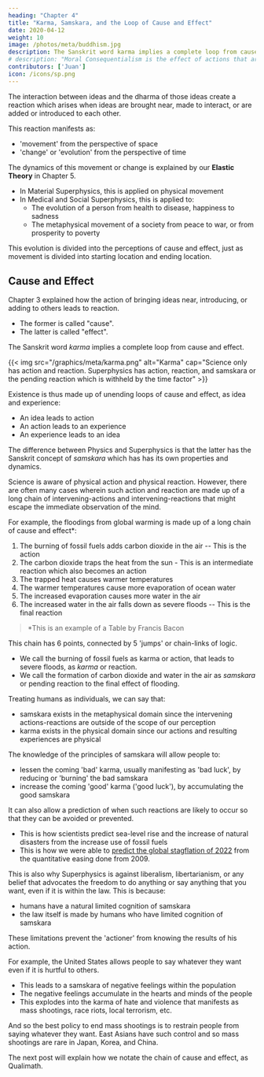 ```yaml
---
heading: "Chapter 4"
title: "Karma, Samskara, and the Loop of Cause and Effect"
date: 2020-04-12
weight: 10
image: /photos/meta/buddhism.jpg
description: The Sanskrit word karma implies a complete loop from cause and effect
# description: "Moral Consequentialism is the effect of actions that are made obscure by fleeting human memory because of the passage of time"
contributors: ['Juan']
icon: /icons/sp.png
---
```



The interaction between ideas and the dharma of those ideas create a reaction which arises when ideas are brought near, made to interact, or are added or introduced to each other. 

This reaction manifests as:
- 'movement' from the perspective of space
- 'change' or 'evolution' from the perspective of time

The dynamics of this movement or change is explained by our **Elastic Theory** in Chapter 5. 
- In Material Superphysics, this is applied on physical movement
- In Medical and Social Superphysics, this is applied to:
  - The evolution of a person from health to disease, happiness to sadness
  - The metaphysical movement of a society from peace to war, or from prosperity to poverty  

This evolution is divided into the perceptions of cause and effect, just as movement is divided into starting location and ending location. 


## Cause and Effect

Chapter 3 explained how the action of bringing ideas near, introducing, or adding to others leads to reaction.
- The former is called "cause".
- The latter is called "effect".


The Sanskrit word *karma* implies a complete loop from cause and effect. 

{{< img src="/graphics/meta/karma.png" alt="Karma" cap="Science only has action and reaction. Superphysics has action, reaction, and samskara or the pending reaction which is withheld by the time factor" >}}
<!-- ![Karma]() -->

Existence is thus made up of unending loops of cause and effect, as idea and experience:
- An idea leads to action
- An action leads to an experience
- An experience leads to an idea 


The difference between Physics and Superphysics is that the latter has the Sanskrit concept of *samskara* which has has its own properties and dynamics. 

Science is aware of physical action and physical reaction. However, there are often many cases wherein such action and reaction are made up of a long chain of intervening-actions and intervening-reactions that might escape the immediate observation of the mind.

For example, the floodings from global warming is made up of a long chain of cause and effect*:
1. The burning of fossil fuels adds carbon dioxide in the air -- This is the action
2. The carbon dioxide traps the heat from the sun - This is an intermediate reaction which also becomes an action
3. The trapped heat causes warmer temperatures 
4. The warmer temperatures cause more evaporation of ocean water
5. The increased evaporation causes more water in the air
6. The increased water in the air falls down as severe floods -- This is the final reaction

> *This is an example of a Table by Francis Bacon

This chain has 6 points, connected by 5 'jumps' or chain-links of logic.
- We call the burning of fossil fuels as karma or action, that leads to severe floods, as *karma* or reaction.
- We call the formation of carbon dioxide and water in the air as *samskara* or pending reaction to the final effect of flooding. 

Treating humans as individuals, we can say that:
- samskara exists in the metaphysical domain since the intervening actions-reactions are outside of the scope of our perception
- karma exists in the physical domain since our actions and resulting experiences are physical 


<!-- This is similar to 'force' being a physical action that leads to a known reaction as movement. 

In the case of karma, an action, such as a policy to allow gun ownership, creates a known reaction such as a mass shooting.  -->

The knowledge of the principles of samskara will allow people to:
- lessen the coming 'bad' karma, usually manifesting as 'bad luck', by reducing or 'burning' the bad samskara 
- increase the coming 'good' karma ('good luck'), by accumulating the good samskara 

It can also allow a prediction of when such reactions are likely to occur so that they can be avoided or prevented.
- This is how scientists predict sea-level rise and the increase of natural disasters from the increase use of fossil fuels
- This is how we were able to [predict the global stagflation of 2022](/social/supersociology/precrisis-years) from the quantitative easing done from 2009.

This is also why Superphysics is against liberalism, libertarianism, or any belief that advocates the freedom to do anything or say anything that you want, even if it is within the law. This is because:
- humans have a natural limited cognition of samskara
- the law itself is made by humans who have limited cognition of samskara

These limitations prevent the 'actioner' from knowing the results of his action. 

For example, the United States allows people to say whatever they want even if it is hurtful to others. 
- This leads to a samskara of negative feelings within the population
- The negative feelings accumulate in the hearts and minds of the people  
- This explodes into the karma of hate and violence that manifests as mass shootings, race riots, local terrorism, etc. 

And so the best policy to end mass shootings is to restrain people from saying whatever they want. East Asians have such control and so mass shootings are rare in Japan, Korea, and China.

The next post will explain how we notate the chain of cause and effect, as Qualimath. 


<!-- ## Moral Consequentialism

Our proposed moral system, derived from Adam Smith, David Hume, and Socrates, is based on a clear definition of morality as happiness for the most entities possible for the longest time possible.

The "most entities possible" encompasses moral space, while "for the longest time possible" encompasses moral time. The end goal of maximizing moral space and time, by specifying "most" and "longest", is the attainment of the state of peace. This ultimate state then answers the purpose of creation and closes the loop of existence. In eastern philosophy, this state is attained in an experience called samadhi, which cancels out both the ego and mind in order to remove the illusion imposed by Nature.

With the goal defined, the next step is to explain the mechanism that our moral system uses to attain that goal. Since we want an effect of maximum long term happiness for all, then we can apply dialectics to trace the different root causes of such happiness, and even the causes of unhappiness in order to avoid them. We follow the advice of Socrates to start with the big picture, then drill down to the individual implementations or cases. We will logically find that all suffering and unhappiness is caused by excessive ego or the feeling of the self:

The holocaust was caused by Nazi ego, not feeling for the Jews
The Mongol conquest and the resulting Black Death was caused by the ego of the Mongols
World War I was caused by German ego
The conquest by Japan in World War II was caused by the ego of the Japanese imperial government -->

<!-- ### Implementation of Moral Consequentialism

Coming soo. -->
